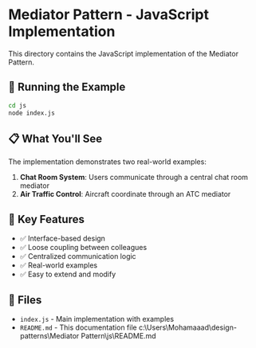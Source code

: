 # Mediator Pattern - JavaScript Implementation

This directory contains the JavaScript implementation of the Mediator Pattern.

## 🚀 Running the Example

```bash
cd js
node index.js
```

## 📋 What You'll See

The implementation demonstrates two real-world examples:

1. **Chat Room System**: Users communicate through a central chat room mediator
2. **Air Traffic Control**: Aircraft coordinate through an ATC mediator

## 🎯 Key Features

- ✅ Interface-based design
- ✅ Loose coupling between colleagues
- ✅ Centralized communication logic
- ✅ Real-world examples
- ✅ Easy to extend and modify

## 📁 Files

- `index.js` - Main implementation with examples
- `README.md` - This documentation file</content>
<parameter name="filePath">c:\Users\Mohamaaad\design-patterns\Mediator Pattern\js\README.md

